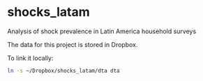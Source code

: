 # shocks_latam
Analysis of shock prevalence in Latin America household surveys

The data for this project is stored in Dropbox.

To link it locally:
```bash
ln -s ~/Dropbox/shocks_latam/dta dta